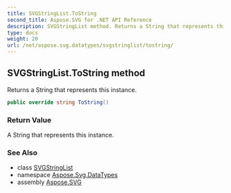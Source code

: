 ```yaml
---
title: SVGStringList.ToString
second_title: Aspose.SVG for .NET API Reference
description: SVGStringList method. Returns a String that represents this instance
type: docs
weight: 20
url: /net/aspose.svg.datatypes/svgstringlist/tostring/
---
```

## SVGStringList.ToString method

Returns a String that represents this instance.

```csharp
public override string ToString()
```

### Return Value

A String that represents this instance.

### See Also

* class [SVGStringList](../)
* namespace [Aspose.Svg.DataTypes](../../../aspose.svg.datatypes/)
* assembly [Aspose.SVG](../../../)
